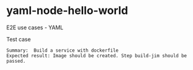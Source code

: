 # yaml-node-hello-world
E2E use cases - YAML

Test case

```
Summary:  Build a service with dockerfile
Expected result: Image should be created. Step build-jim should be passed.
```
